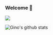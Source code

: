 ### Welcome 👋

![](https://user-images.githubusercontent.com/22394483/88285663-e58bf600-ccc5-11ea-97c5-9fa52515a855.gif)

![Gino's github stats](https://github-readme-stats.vercel.app/api?username=ginoemiliozzi&theme=dark&show_icons=true)

